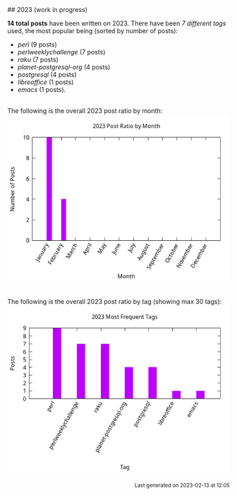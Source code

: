 <a name="2023" />
## 2023 (work in progress)

**14 total posts** have been written on 2023.
There have been *7 different tags* used, the most
popular being (sorted by number of posts):
 
- *perl* (9 posts)  
- *perlweeklychallenge* (7 posts)  
- *raku* (7 posts)  
- *planet-postgresql-org* (4 posts)  
- *postgresql* (4 posts)  
- *libreoffice* (1 posts)  
- *emacs* (1 posts).<br/>
<br/>
The following is the overall 2023 post ratio by month:
<br/>
    <center>
      <img src="/images/stats/2023-months.png" alt="2023 post ratio per month" />
    </center>
<br/>

<br/>
The following is the overall 2023 post ratio by tag (showing max 30 tags):
<br/>
  <center>
    <img src="/images/stats/2023-tags.png" alt="2023 post ratio per tag" />
  </center>
<br/>

<div align="right">
<small>
Last generated on 2023-02-13 at 12:05
</small>
</div>

<br/>
